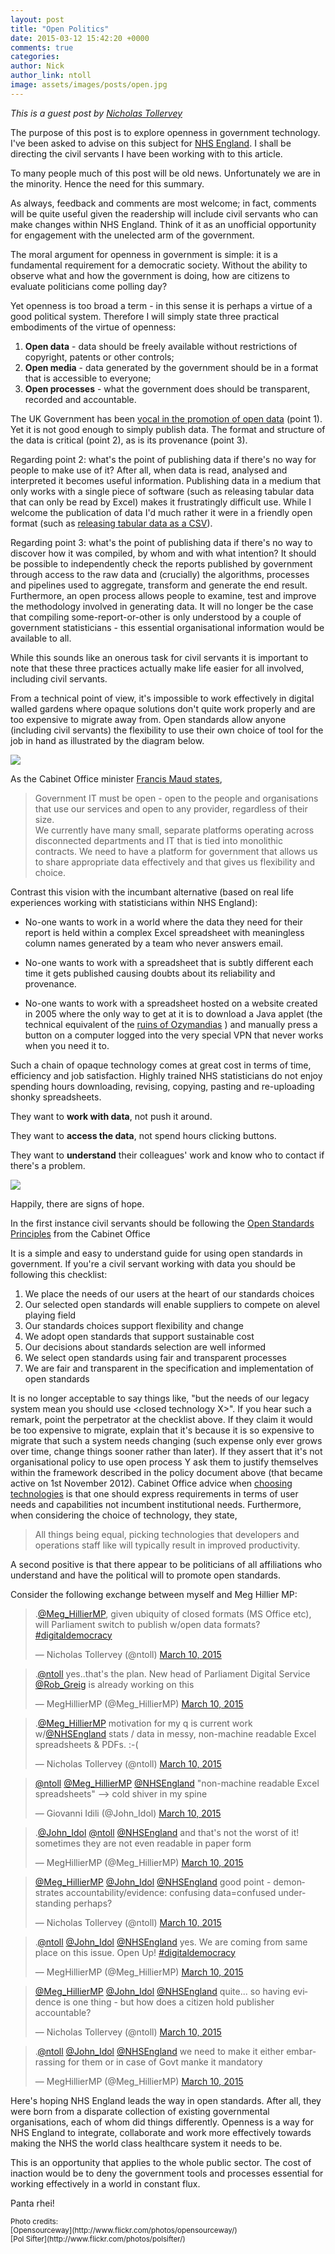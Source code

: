 ```yaml
---
layout: post
title: "Open Politics"
date: 2015-03-12 15:42:20 +0000
comments: true
categories:
author: Nick
author_link: ntoll
image: assets/images/posts/open.jpg
---
```

<i>This is a guest post by [Nicholas Tollervey](http://ntoll.org)</i>

The purpose of this post is to explore openness in government
technology. I've been asked to advise on this subject for 
[NHS England](http://www.england.nhs.uk/).
I shall be directing the civil servants I have been working with to this
article.

To many people much of this post will be old news. Unfortunately
we are in the minority. Hence the need for this summary.

As always, feedback and comments are most welcome; in fact, comments
will be quite useful given the readership will include civil
servants who can make changes within NHS England. Think of it as an
unofficial opportunity for engagement with the unelected arm of the
government.

The moral argument for openness in government is simple: it is a
fundamental requirement for a democratic society. Without the ability to
observe what and how the government is doing, how are citizens to
evaluate politicians come polling day?

Yet openness is too broad a term - in this sense it is perhaps a virtue
of a good political system. Therefore I will simply state three
practical embodiments of the virtue of openness:

1. **Open data** - data should be freely available without restrictions of
   copyright, patents or other controls;
2. **Open media** - data generated by the government should be in a format
   that is accessible to everyone;
3. **Open processes** - what the government does should be transparent,
   recorded and accountable.

The UK Government has been 
[vocal in the promotion of open data](https://www.gov.uk/government/publications/open-data-white-paper-unleashing-the-potential) 
(point 1). Yet it is not good enough to simply publish data. The format
and structure of the data is critical (point 2), as is its provenance
(point 3).

Regarding point 2: what's the point of publishing data if there's no way
for people to make use of it? After all, when data is read, analysed and
interpreted it becomes useful information. Publishing data in a medium
that only works with a single piece of software (such as releasing
tabular data that can only be read by Excel) makes it frustratingly
difficult use. While I welcome the publication of data I'd much
rather it were in a friendly open format (such as [releasing tabular data
as a CSV](http://data.okfn.org/doc/csv)).

Regarding point 3: what's the point of publishing data if there's no way
to  discover how it was compiled, by whom and with what intention? It
should be possible to independently check the reports published by
government through access to the raw data and (crucially) the
algorithms, processes and pipelines used to aggregate, transform and
generate the end result. Furthermore, an open process allows people to
examine, test and improve the methodology involved in generating data.
It will no longer be the case that compiling some-report-or-other is
only understood by a couple of government statisticians - this essential
organisational information would be available to all.

While this sounds like an onerous task for civil servants it is
important to note that these three practices actually make life easier
for all involved, including civil servants.

From a technical point of view, it's impossible to work effectively in
digital walled gardens where opaque solutions don't quite work
properly and are too expensive to migrate away from. Open standards
allow anyone (including civil servants) the flexibility to use their own
choice of tool for the job in hand as illustrated by the diagram
below.

<img
src="https://assets.digital.cabinet-office.gov.uk/government/uploads/system/uploads/image_data/file/8854/open_formats_standards_960x640.png"/>

As the Cabinet Office minister [Francis Maud states](https://www.gov.uk/government/publications/open-standards-principles/open-standards-principles),

<blockquote class="custom-quote"><p><i class="fa fa-quote-left"></i>

Government IT must be open - open to the people and organisations that
use our services and open to any provider, regardless of their size.
<br />
We currently have many small, separate platforms operating across
disconnected departments and IT that is tied into monolithic contracts.
We need to have a platform for government that allows us to share
appropriate data effectively and that gives us flexibility and choice.
</p></blockquote>


Contrast this vision with the incumbant alternative (based on real life
experiences working with statisticians within NHS England):

- No-one wants to work in a world where the data they need
for their report is held within a complex Excel spreadsheet with
meaningless column names generated by a team who never
answers email.

- No-one wants to work with a spreadsheet that is subtly different each
time it gets published causing doubts about its reliability and
provenance.

- No-one wants to work with a spreadsheet hosted on a website created in
2005 where the only way to get at it is to download a Java applet (the
technical equivalent of the [ruins of Ozymandias](http://en.wikipedia.org/wiki/Ozymandias)
) and manually press a
button on a computer logged into the very special VPN that never works
when you need it to.

Such a chain of opaque technology comes at great cost in terms of
time, efficiency and job satisfaction. Highly trained NHS
statisticians do not enjoy spending hours downloading, revising,
copying, pasting and re-uploading shonky spreadsheets.

They want to **work with data**, not push it around.

They want to **access the data**, not spend hours clicking buttons.

They want to **understand** their colleagues' work and know who to contact
if there's a problem.

<img src="/assets/images/posts/hope.jpg" />

Happily, there are signs of hope.

In the first instance civil servants should be following the 
[Open Standards Principles](https://www.gov.uk/government/publications/open-standards-principles/open-standards-principles)
from the Cabinet Office

It is a simple and easy to understand guide for using open
standards in government. If you're a civil servant working with data
you should be following this checklist:

 1. We place the needs of our users at the heart of our standards choices
 2. Our selected open standards will enable suppliers to compete on alevel playing field
 3. Our standards choices support flexibility and change
 4. We adopt open standards that support sustainable cost
 5. Our decisions about standards selection are well informed
 6. We select open standards using fair and transparent processes
 7. We are fair and transparent in the specification and implementation of open standards

It is no longer acceptable to say things like, "but the needs of our
legacy system mean you should use &lt;closed technology X&gt;". If you hear
such a remark, point the perpetrator at the checklist above. If they
claim it would be too expensive to migrate, explain that it's because it
is so expensive to migrate that such a system needs changing (such
expense only ever grows over time, change things sooner rather than
later). If they assert that it's not organisational policy to use
open process Y ask them to justify themselves within the framework
described in the policy document above (that became active on 1st
November 2012). Cabinet Office advice when 
[choosing technologies](https://www.gov.uk/service-manual/making-software/choosing-technology.html)
is that one should express requirements in terms of user needs and capabilities
not incumbent institutional needs. Furthermore, when considering the choice
of technology, they state,

<blockquote class="custom-quote"><p><i class="fa fa-quote-left"></i>
All things being equal, picking technologies that developers and operations staff like will typically result in improved productivity.
</blockquote>

A second positive is that there appear to be politicians of all
affiliations who understand and have the political will to promote open
standards.

Consider the following exchange between myself and Meg Hillier MP:

<blockquote class="twitter-tweet" lang="en"><p>.<a href="https://twitter.com/Meg_HillierMP">@Meg_HillierMP</a>, given ubiquity of closed formats (MS Office etc), will Parliament switch to publish w/open data formats? <a href="https://twitter.com/hashtag/digitaldemocracy?src=hash">#digitaldemocracy</a></p>&mdash; Nicholas Tollervey (@ntoll) <a href="https://twitter.com/ntoll/status/575253094663122944">March 10, 2015</a></blockquote>

<blockquote class="twitter-tweet" data-conversation="none" lang="en"><p>.<a href="https://twitter.com/ntoll">@ntoll</a> yes..that&#39;s the plan. New head of Parliament Digital Service <a href="https://twitter.com/Rob_Greig">@Rob_Greig</a> is already working on this</p>&mdash; MegHillierMP (@Meg_HillierMP) <a href="https://twitter.com/Meg_HillierMP/status/575258270706892800">March 10, 2015</a></blockquote>

<blockquote class="twitter-tweet" lang="en"><p>.<a href="https://twitter.com/Meg_HillierMP">@Meg_HillierMP</a> motivation for my q is current work w/<a href="https://twitter.com/NHSEngland">@NHSEngland</a> stats / data in messy, non-machine readable Excel spreadsheets &amp; PDFs. :-(</p>&mdash; Nicholas Tollervey (@ntoll) <a href="https://twitter.com/ntoll/status/575257864454995969">March 10, 2015</a></blockquote>

<blockquote class="twitter-tweet" data-conversation="none" lang="en"><p><a href="https://twitter.com/ntoll">@ntoll</a> <a href="https://twitter.com/Meg_HillierMP">@Meg_HillierMP</a> <a href="https://twitter.com/NHSEngland">@NHSEngland</a> &quot;non-machine readable Excel spreadsheets&quot; --&gt; cold shiver in my spine</p>&mdash; Giovanni Idili (@John_Idol) <a href="https://twitter.com/John_Idol/status/575261025395720192">March 10, 2015</a></blockquote>

<blockquote class="twitter-tweet" data-conversation="none" lang="en"><p>.<a href="https://twitter.com/John_Idol">@John_Idol</a> <a href="https://twitter.com/ntoll">@ntoll</a> <a href="https://twitter.com/NHSEngland">@NHSEngland</a> and that&#39;s not the worst of it! sometimes they are not even readable in paper form</p>&mdash; MegHillierMP (@Meg_HillierMP) <a href="https://twitter.com/Meg_HillierMP/status/575261373304803330">March 10, 2015</a></blockquote>

<blockquote class="twitter-tweet" data-conversation="none" lang="en"><p><a href="https://twitter.com/Meg_HillierMP">@Meg_HillierMP</a> <a href="https://twitter.com/John_Idol">@John_Idol</a> <a href="https://twitter.com/NHSEngland">@NHSEngland</a> good point - demonstrates accountability/evidence: confusing data=confused understanding perhaps?</p>&mdash; Nicholas Tollervey (@ntoll) <a href="https://twitter.com/ntoll/status/575261775446306817">March 10, 2015</a></blockquote>

<blockquote class="twitter-tweet" data-conversation="none" lang="en"><p>.<a href="https://twitter.com/ntoll">@ntoll</a> <a href="https://twitter.com/John_Idol">@John_Idol</a> <a href="https://twitter.com/NHSEngland">@NHSEngland</a> yes. We are coming from same place on this issue. Open Up! <a href="https://twitter.com/hashtag/digitaldemocracy?src=hash">#digitaldemocracy</a></p>&mdash; MegHillierMP (@Meg_HillierMP) <a href="https://twitter.com/Meg_HillierMP/status/575262116405460992">March 10, 2015</a></blockquote>

<blockquote class="twitter-tweet" data-conversation="none" lang="en"><p><a href="https://twitter.com/Meg_HillierMP">@Meg_HillierMP</a> <a href="https://twitter.com/John_Idol">@John_Idol</a> <a href="https://twitter.com/NHSEngland">@NHSEngland</a> quite... so having evidence is one thing - but how does a citizen hold publisher accountable?</p>&mdash; Nicholas Tollervey (@ntoll) <a href="https://twitter.com/ntoll/status/575272422582132736">March 10, 2015</a></blockquote>

<blockquote class="twitter-tweet" data-conversation="none" lang="en"><p>.<a href="https://twitter.com/ntoll">@ntoll</a> <a href="https://twitter.com/John_Idol">@John_Idol</a> <a href="https://twitter.com/NHSEngland">@NHSEngland</a> we need to make it either embarrassing for them or in case of Govt manke it mandatory</p>&mdash; MegHillierMP (@Meg_HillierMP) <a href="https://twitter.com/Meg_HillierMP/status/575301644272996352">March 10, 2015</a></blockquote>



<script async src="//platform.twitter.com/widgets.js" charset="utf-8"></script>

Here's hoping NHS England leads the way in open standards. After all,
they were born from a disparate collection of
existing governmental organisations, each of whom did things differently. Openness is
a way for NHS England to integrate, collaborate and work more effectively towards making
the NHS the world class healthcare system it needs to be.

This is an opportunity that applies to the whole public sector. The cost of inaction would
be to deny the government tools and processes essential for working effectively in a world
in constant flux.

Panta rhei!

<small>
Photo credits: <br />
[Opensourceway](http://www.flickr.com/photos/opensourceway/)<br />
[Pol Sifter](http://www.flickr.com/photos/polsifter/)
</small>
